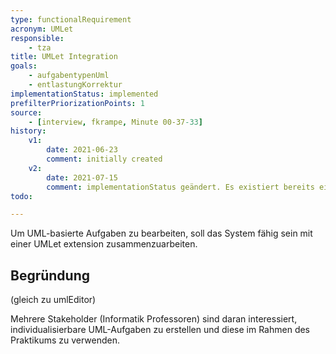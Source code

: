 ```yaml
---
type: functionalRequirement
acronym: UMLet
responsible:
    - tza
title: UMLet Integration
goals:
    - aufgabentypenUml
    - entlastungKorrektur
implementationStatus: implemented
prefilterPriorizationPoints: 1
source:
    - [interview, fkrampe, Minute 00-37-33]
history:
    v1:
        date: 2021-06-23
        comment: initially created
    v2:
        date: 2021-07-15
        comment: implementationStatus geändert. Es existiert bereits eine integration mit UMLet
todo:

---
```


Um UML-basierte Aufgaben zu bearbeiten, soll das System fähig sein mit einer UMLet extension zusammenzuarbeiten.

## Begründung

(gleich zu umlEditor)

Mehrere Stakeholder (Informatik Professoren) sind daran interessiert, individualisierbare UML-Aufgaben
zu erstellen und diese im Rahmen des Praktikums zu verwenden.

